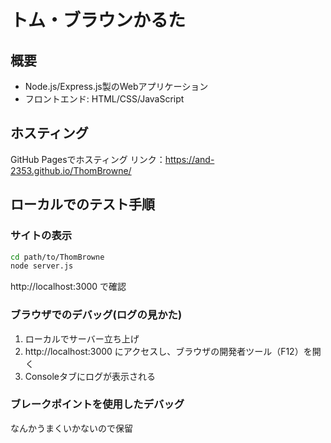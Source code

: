 # トム・ブラウンかるた

## 概要
- Node.js/Express.js製のWebアプリケーション
- フロントエンド: HTML/CSS/JavaScript

## ホスティング
GitHub Pagesでホスティング
リンク：https://and-2353.github.io/ThomBrowne/

## ローカルでのテスト手順
### サイトの表示
```bash
cd path/to/ThomBrowne
node server.js
```
http://localhost:3000 で確認

### ブラウザでのデバッグ(ログの見かた)
1. ローカルでサーバー立ち上げ
2. http://localhost:3000 にアクセスし、ブラウザの開発者ツール（F12）を開く
3. Consoleタブにログが表示される

### ブレークポイントを使用したデバッグ
なんかうまくいかないので保留
<!-- 1. VSCodeでプロジェクトのルートフォルダを開く
2. 左側のアクティビティバーから「Run and Debug」アイコン（再生ボタンのようなアイコン）をクリックする
3. デバッグビューから「Launch Program」構成を選択し、「再生」ボタンをクリックする -->



